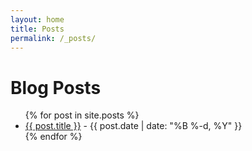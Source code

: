 ```yaml
---
layout: home
title: Posts
permalink: /_posts/
---
```


<h1>Blog Posts</h1>
<ul>
  {% for post in site.posts %}
    <li>
      <a href="{{ post.url | relative_url }}">{{ post.title }}</a> - {{ post.date | date: "%B %-d, %Y" }}
    </li>
  {% endfor %}
</ul>
